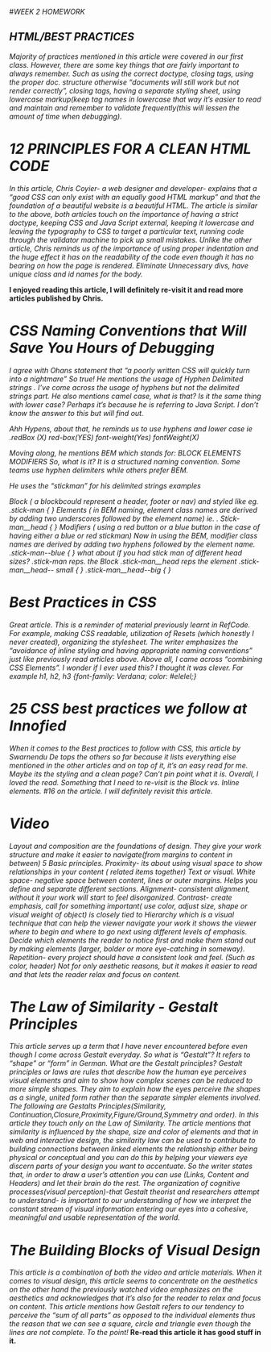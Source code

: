 #*WEEK 2 HOMEWORK*


## *HTML/BEST PRACTICES*

*Majority of practices mentioned in this article were covered in our first class.
However, there are some key things that are fairly important to always remember.
Such as using the correct doctype, closing tags, using the proper doc. structure
otherwise “documents will still work but not render correctly”, closing tags,
having a separate styling sheet, using lowercase markup(keep tag names in
lowercase that way it’s easier to read and maintain and remember to validate
frequently(this will lessen the amount of time when debugging).*

# *12 PRINCIPLES FOR A CLEAN HTML CODE*

*In this article, Chris Coyier- a web designer and developer- explains that a
“good CSS can only exist with an equally good HTML markup” and that the
foundation of a beautiful website is a beautiful HTML.
The article is similar to the above, both articles touch on the importance of
having a strict doctype, keeping CSS and Java Script external, keeping it
lowercase and leaving the typography to CSS to target a particular text,
running code through the validator machine to pick up small mistakes.
Unlike the other article, Chris reminds us of the importance of using proper
indentation and the huge effect it has on the readability of the code
even though it has no bearing on how the page is rendered.
Eliminate Unnecessary divs, have unique class and id names for the body.*

**I enjoyed reading this article, I will definitely re-visit it and read more
articles published by Chris.**



# *CSS Naming Conventions that Will Save You Hours of Debugging*

*I agree with Ohans statement that “a poorly written CSS will quickly turn into
a nightmare” So true!
He mentions the usage of Hyphen Delimited strings .
I’ve come across the usage of hyphens but not the delimited strings part.
He also mentions camel case, what is that? Is it the same thing with lower case?
Perhaps it’s because he is referring to Java Script.
I don’t know the answer to this but will find out.*

*Ahh Hypens, about that, he reminds us to use hyphens and lower case ie
 .redBox (X) red-box(YES)  font-weight(Yes) fontWeight(X)*

*Moving along, he mentions BEM which stands for: BLOCK ELEMENTS MODIFIERS
So, what is it? It is a structured naming convention.
Some teams use hyphen delimiters while others prefer BEM.*

*He uses the “stickman” for his delimited strings examples*

*Block ( a blockbcould represent a header, footer or nav) and styled like eg.
 .stick-man {     }
Elements  ( in BEM naming, element class names are derived by adding
 two underscores followed by the element name)  ie.
. Stick-man__head {    }
 Modifiers ( using a red button or a blue button in the case of
 having either a blue or red stickman) Now in using the BEM,
 modifier class names are derived by adding two hyphens followed by the
 element name.
.stick-man--blue {    }
what about if you had stick man of different head sizes?
.stick-man reps. the Block
.stick-man__head  reps the element
.stick-man__head-- small {  }
.stick-man__head--big {   }*

# *Best Practices in CSS*

*Great article. This is a reminder of material previously learnt in
RefCode. For example, making CSS readable, utilization of Resets
(which honestly I never created), organizing the stylesheet.
The writer emphasizes the “avoidance of inline styling and having appropriate
naming conventions” just like previously read articles above. Above all,
I came across “combining CSS Elements”. I wonder if I ever used this? I thought
 it was clever.
For example h1, h2, h3 {font-family: Verdana; color: #elelel;}*

# *25 CSS best practices we follow at Innofied*

*When it comes to the Best practices to follow with CSS, this article by
Swarnendu De tops the others so far because it lists everything else mentioned
in the other articles and on top of it, it’s an easy read for me. Maybe its the
 styling and a clean page? Can’t pin point what it is. Overall,
 I loved the read. Something that I need to re-visit is the Block vs.
 Inline elements.  #16 on the article.  I will definitely revisit this article.*

# *Video*

*Layout and composition are the foundations of design. They give your work
structure and make it easier to navigate(from margins to content in between)
5 Basic principles.
Proximity- its about using visual space to show relationships in your content
( related items together) Text or visual.
White space- negative space between content, lines or outer margins.
Helps you define and separate different sections.
Alignment- consistent alignment, without it your work will start to
feel disorganized.
Contrast- create emphasis, call for something important( use color,
adjust size, shape or visual weight of object) is closely tied to Hierarchy
  which is a visual technique that can help the viewer navigate your work it
  shows the viewer where to begin and where to go next  using different levels
  of emphasis.  Decide which elements the reader to notice first and make them
  stand out by making elements (larger, bolder or more eye-catching in someway).
Repetition- every project should have a consistent look and feel.
(Such as color, header) Not for only aesthetic reasons,
 but it makes it easier to read and that lets the reader relax and
 focus on content.*


# *The Law of Similarity - Gestalt Principles*

*This article serves up a term that I have never encountered before even though
 I come across Gestalt everyday.
So what is “Gestalt”?
It refers to “shape” or “form” in German.
What are the Gestalt principles? Gestalt principles or laws are rules that
 describe how the human eye perceives visual elements and aim to show how
 complex scenes can be reduced to more simple shapes.
They aim to explain how the eyes perceive the shapes as a single, united form
 rather than the separate simpler elements involved.
 The following are Gestalts Principles(Similarity,
 Continuation,Closure,Proximity,Figure/Ground,Symmetry and order).
In this article they touch only on the Law of Similarity.
The article mentions that similarity is influenced by the shape, size and
color of elements and that in web and interactive design, the similarity
law can be used to contribute to building connections between linked elements
the relationship either being physical or conceptual and you can do this by
 helping your viewers eye discern parts of your design you want to accentuate.
So the writer states that, in order to draw a user’s attention you can use
(Links, Content and Headers) and let their brain do the rest.
The organization of cognitive processes(visual perception)-that Gestalt theorist
 and researchers attempt to understand- is important to our understanding
 of how we interpret the constant stream of visual information entering our
 eyes into a cohesive, meaningful and usable representation of the world.* 

# *The Building Blocks of Visual Design*

*This article is a combination of both the video and article materials.
When it comes to visual design, this article seems to concentrate on the
aesthetics on the other hand the previously watched video emphasizes on the
aesthetics and acknowledges that it’s also for the reader to relax and focus
on content.*
*This article mentions how Gestalt refers to our tendency to perceive
the “sum of all parts” as opposed to the individual elements thus the
reason that we can see a square, circle and triangle even though the
lines are not complete. To the point!*
**Re-read this article it has good stuff in it.**

